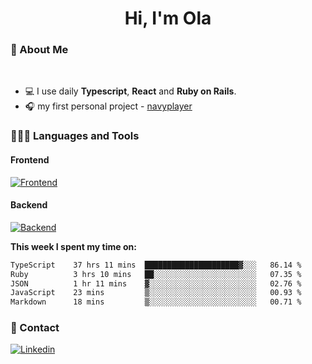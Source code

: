 <h1 align="center">Hi, I'm Ola</h1>

### 💅 About Me

<br/>

- 💻 I use daily **Typescript**, **React** and **Ruby on Rails**.
- 🎧 my first personal project - [navyplayer](https://navyplayer.netlify.app/)

### 👩🏻‍💻 Languages and Tools

#### Frontend

[![Frontend](https://skillicons.dev/icons?i=react,nextjs,ts,js,html,css,scss,tailwind)](https://skillicons.dev)

#### Backend
[![Backend](https://skillicons.dev/icons?i=nodejs,express,nestjs,rails,graphql)](https://skillicons.dev)

**This week I spent my time on:**

<!--START_SECTION:waka-->

```txt
TypeScript    37 hrs 11 mins  █████████████████████▓░░░   86.14 %
Ruby          3 hrs 10 mins   ██░░░░░░░░░░░░░░░░░░░░░░░   07.35 %
JSON          1 hr 11 mins    ▓░░░░░░░░░░░░░░░░░░░░░░░░   02.76 %
JavaScript    23 mins         ▒░░░░░░░░░░░░░░░░░░░░░░░░   00.93 %
Markdown      18 mins         ▒░░░░░░░░░░░░░░░░░░░░░░░░   00.71 %
```

<!--END_SECTION:waka-->

### 📨 Contact
  
[![Linkedin](https://skillicons.dev/icons?i=linkedin)](https://linkedin.com/in/aleksandra-kamińska)
